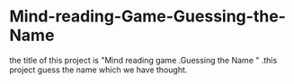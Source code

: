 # Mind-reading-Game-Guessing-the-Name
the title of this project is "Mind reading game .Guessing the Name " .this project guess the name which we have thought.
